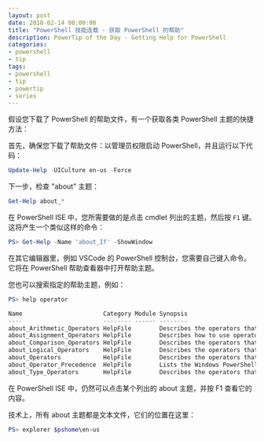 ```yaml
---
layout: post
date: 2018-02-14 00:00:00
title: "PowerShell 技能连载 - 获取 PowerShell 的帮助"
description: PowerTip of the Day - Getting Help for PowerShell
categories:
- powershell
- tip
tags:
- powershell
- tip
- powertip
- series
---
```

假设您下载了 PowerShell 的帮助文件，有一个获取各类 PowerShell 主题的快捷方法：

首先，确保您下载了帮助文件：以管理员权限启动 PowerShell，并且运行以下代码：

```powershell
Update-Help -UICulture en-us -Force
```

下一步，检查 "about" 主题：

```powershell
Get-Help about_*
```

在 PowerShell ISE 中，您所需要做的是点击 cmdlet 列出的主题，然后按 `F1` 键。这将产生一个类似这样的命令：

```powershell
PS> Get-Help -Name 'about_If' -ShowWindow
```

在其它编辑器里，例如 VSCode 的 PowerShell 控制台，您需要自己键入命令。它将在 PowerShell 帮助查看器中打开帮助主题。

您也可以搜索指定的帮助主题，例如：

```powershell
PS> help operator

Name                       Category Module Synopsis
----                       -------- ------ --------
about_Arithmetic_Operators HelpFile        Describes the operators that perform…
about_Assignment_Operators HelpFile        Describes how to use operators to…
about_Comparison_Operators HelpFile        Describes the operators that compare…
about_Logical_Operators    HelpFile        Describes the operators that connect…
about_Operators            HelpFile        Describes the operators that are…
about_Operator_Precedence  HelpFile        Lists the Windows PowerShell operators…
about_Type_Operators       HelpFile        Describes the operators that work with…
```

在 PowerShell ISE 中，仍然可以点击某个列出的 about 主题，并按 F1 查看它的内容。

技术上，所有 about 主题都是文本文件，它们的位置在这里：

```powershell
PS> explorer $pshome\en-us
```

<!--本文国际来源：[Getting Help for PowerShell](http://community.idera.com/powershell/powertips/b/tips/posts/getting-help-for-powershell)-->
